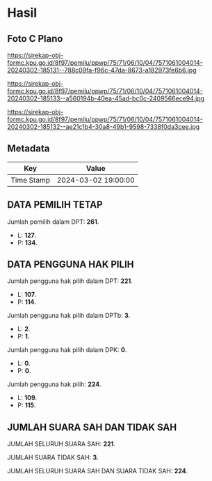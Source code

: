 # Hasil

## Foto C Plano

https://sirekap-obj-formc.kpu.go.id/8f97/pemilu/ppwp/75/71/06/10/04/7571061004014-20240302-185131--788c09fa-f96c-47da-8673-a182973fe6b6.jpg

https://sirekap-obj-formc.kpu.go.id/8f97/pemilu/ppwp/75/71/06/10/04/7571061004014-20240302-185133--a560194b-40ea-45ad-bc0c-2409566ece94.jpg

https://sirekap-obj-formc.kpu.go.id/8f97/pemilu/ppwp/75/71/06/10/04/7571061004014-20240302-185132--ae21c1b4-30a8-49b1-9598-7338f0da3cee.jpg


## Metadata

| Key        | Value               |
| ---------- | ------------------- |
| Time Stamp | 2024-03-02 19:00:00 |


## DATA PEMILIH TETAP

Jumlah pemilih dalam DPT: **261**.
 * L: **127**.
 * P: **134**.

## DATA PENGGUNA HAK PILIH

Jumlah pengguna hak pilih dalam DPT: **221**.
 * L: **107**.
 * P: **114**.

Jumlah pengguna hak pilih dalam DPTb: **3**.
 * L: **2**.
 * P: **1**.

Jumlah pengguna hak pilih dalam DPK: **0**.
 * L: **0**.
 * P: **0**.

Jumlah pengguna hak pilih: **224**.
 * L: **109**.
 * P: **115**.

## JUMLAH SUARA SAH DAN TIDAK SAH

JUMLAH SELURUH SUARA SAH: **221**.

JUMLAH SUARA TIDAK SAH: **3**.

JUMLAH SELURUH SUARA SAH DAN SUARA TIDAK SAH: **224**.


